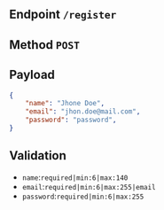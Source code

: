 ## Endpoint `/register`
## Method `POST`
## Payload

```json
{
	"name": "Jhone Doe",
	"email": "jhon.doe@mail.com",
	"password": "password",
}
```

## Validation
- `name`:`required|min:6|max:140`
- `email`:`required|min:6|max:255|email`
- `password`:`required|min:6|max:255`